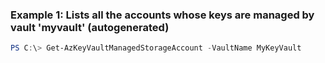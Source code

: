 ### Example 1: Lists all the accounts whose keys are managed by vault 'myvault' (autogenerated)
```powershell
PS C:\> Get-AzKeyVaultManagedStorageAccount -VaultName MyKeyVault
```

